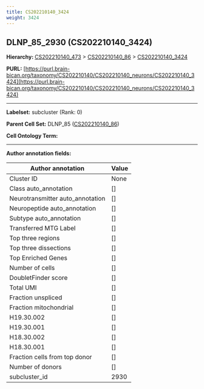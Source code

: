 ```yaml
---
title: CS202210140_3424
weight: 3424
---
```

## DLNP_85_2930 (CS202210140_3424)
<b>Hierarchy: </b>
[CS202210140_473](../CS202210140_473) >
[CS202210140_86](../CS202210140_86) >
[CS202210140_3424](../CS202210140_3424)

**PURL:** [https://purl.brain-bican.org/taxonomy/CS202210140/CS202210140_neurons/CS202210140_3424](https://purl.brain-bican.org/taxonomy/CS202210140/CS202210140_neurons/CS202210140_3424)

---


**Labelset:** subcluster (Rank: 0)

**Parent Cell Set:** DLNP_85 ([CS202210140_86](../CS202210140_86))



**Cell Ontology Term:** 

[MARKER GENES.]: #


---

[TRANSFERRED ANNOTATIONS.]: #


[AUTHOR ANNOTATION FIELDS.]: #


**Author annotation fields:**

| Author annotation | Value |
|-------------------|-------|
|Cluster ID|None|
|Class auto_annotation|[]|
|Neurotransmitter auto_annotation|[]|
|Neuropeptide auto_annotation|[]|
|Subtype auto_annotation|[]|
|Transferred MTG Label|[]|
|Top three regions|[]|
|Top three dissections|[]|
|Top Enriched Genes|[]|
|Number of cells|[]|
|DoubletFinder score|[]|
|Total UMI|[]|
|Fraction unspliced|[]|
|Fraction mitochondrial|[]|
|H19.30.002|[]|
|H19.30.001|[]|
|H18.30.002|[]|
|H18.30.001|[]|
|Fraction cells from top donor|[]|
|Number of donors|[]|
|subcluster_id|2930|
